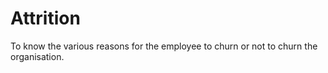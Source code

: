 # Attrition
To know the various reasons for the employee to churn or not to churn the organisation.
